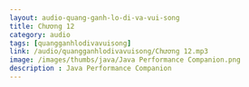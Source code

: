```yaml
---
layout: audio-quang-ganh-lo-di-va-vui-song
title: Chương 12
category: audio
tags: [quangganhlodivavuisong]
link: /audio/quangganhlodivavuisong/Chương 12.mp3 
image: /images/thumbs/java/Java Performance Companion.png
description : Java Performance Companion 
---
```












